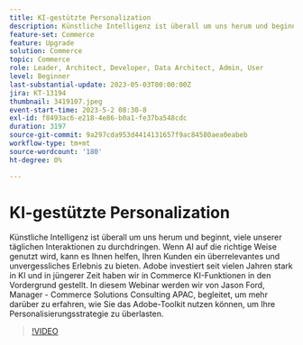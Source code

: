 ```yaml
---
title: KI-gestützte Personalization
description: Künstliche Intelligenz ist überall um uns herum und beginnt, viele unserer täglichen Interaktionen zu durchdringen. Wenn AI auf die richtige Weise genutzt wird, kann es Ihnen helfen, Ihren Kunden ein überrelevantes und unvergessliches Erlebnis zu bieten. Adobe investiert seit vielen Jahren stark in KI und in jüngerer Zeit haben wir in Commerce KI-Funktionen in den Vordergrund gestellt. In diesem Webinar werden wir von Jason Ford, Manager - Commerce Solutions Consulting APAC, begleitet, um mehr darüber zu erfahren, wie Sie das Adobe-Toolkit nutzen können, um Ihre Personalisierungsstrategie zu überlasten.
feature-set: Commerce
feature: Upgrade
solution: Commerce
topic: Commerce
role: Leader, Architect, Developer, Data Architect, Admin, User
level: Beginner
last-substantial-update: 2023-05-03T00:00:00Z
jira: KT-13194
thumbnail: 3419107.jpeg
event-start-time: 2023-5-2 08:30-8
exl-id: f8493ac6-e218-4e86-b0a1-fe37ba548cdc
duration: 3197
source-git-commit: 9a297cda953d4414131657f9ac84580aea0eabeb
workflow-type: tm+mt
source-wordcount: '180'
ht-degree: 0%

---
```


# KI-gestützte Personalization

Künstliche Intelligenz ist überall um uns herum und beginnt, viele unserer täglichen Interaktionen zu durchdringen. Wenn AI auf die richtige Weise genutzt wird, kann es Ihnen helfen, Ihren Kunden ein überrelevantes und unvergessliches Erlebnis zu bieten. Adobe investiert seit vielen Jahren stark in KI und in jüngerer Zeit haben wir in Commerce KI-Funktionen in den Vordergrund gestellt. In diesem Webinar werden wir von Jason Ford, Manager - Commerce Solutions Consulting APAC, begleitet, um mehr darüber zu erfahren, wie Sie das Adobe-Toolkit nutzen können, um Ihre Personalisierungsstrategie zu überlasten.

>[!VIDEO](https://video.tv.adobe.com/v/3419107/?learn=on)

